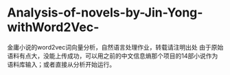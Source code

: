 # Analysis-of-novels-by-Jin-Yong-withWord2Vec-
金庸小说的word2vec词向量分析，自然语言处理作业，转载请注明出处
由于原始语料有点大，没能上传成功，可以用之前的中文信息熵那个项目的14部小说作为语料库输入；或者直接从分析开始运行。
